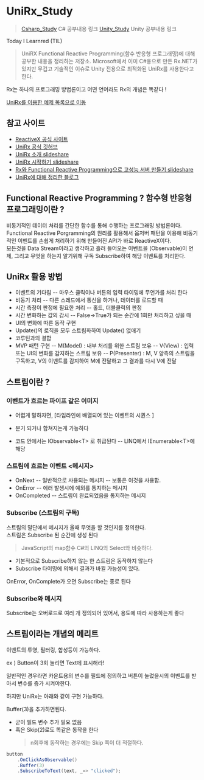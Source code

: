 # UniRx_Study

> [Csharp_Study](https://github.com/twozeronine/Csharp_Study) C# 공부내용 링크
> [Unity_Study](https://github.com/twozeronine/Unity_Study) Unity 공부내용 링크

Today I Learnred (TIL)

> UniRX Functional Reactive Programming(함수 반응형 프로그래밍)에 대해 공부한 내용을 정리하는 저장소.
> Microsoft에서 이미 C#용으로 만든 Rx.NET가 있지만 무겁고 기술적인 이슈로 Unity 전용으로 최적화된 UniRx를 사용한다고 한다.

Rx는 하나의 프로그래밍 방법론이고 어떤 언어라도 Rx의 개념은 똑같다 !

[UniRx를 이용한 예제 목록으로 이동](https://github.com/twozeronine/UniRx_Study/tree/main/Assets/UniRx_Practice_Scripts)

## 참고 사이트

- [ReactiveX 공식 사이트](http://reactivex.io/)
- [UniRx 공식 깃허브](https://github.com/neuecc/UniRx)
- [UniRx 소개 slideshare](https://www.slideshare.net/agebreak/160402-unirx)
- [UniRx 시작하기 slideshare](https://www.slideshare.net/agebreak/160409-unirx?from_action=save)
- [Rx와 Functional Reactive Programming으로 고성능 서버 만들기 slideshare](https://www.slideshare.net/jongwookkim/ndc14-rx-functional-reactive-programming)
- [UniRx에 대해 정리한 블로그](https://rito15.github.io/posts/unity-study-unirx/)

## Functional Reactive Programming ? 함수형 반응형 프로그래밍이란 ?

비동기적인 데이터 처리를 간단한 함수를 통해 수행하는 프로그래밍 방법론이다. Functional Reactive Porgramming의 원리를 활용해서 옵저버 패턴을 이용해 비동기적인 이벤트를 손쉽게 처리하기 위해 만들어진 API가 바로 ReactiveX이다.  
모든것을 Data Stream이라고 생각하고 흘러 들어오는 이벤트을 (Observable)이 언제, 그리고 무엇을 하는지 알기위해 구독 Subscribe하여 해당 이벤트를 처리한다.

## UniRx 활용 방법

- 이벤트의 기다림
  -- 마우스 클릭이나 버튼의 입력 타이밍에 무언가를 처리 한다
- 비동기 처리
  -- 다른 스레드에서 통신을 하거나, 데이터를 로드할 때
- 시간 측정이 판정에 필요한 처리
  -- 홀드, 더블클릭의 판정
- 시간 변화하는 값의 감시
  -- False->True가 되는 순간에 1회만 처리하고 싶을 때
- UI의 변화에 따른 동작 구현
- Update()의 로직을 모두 스트림화하여 Update() 없애기
- 코루틴과의 결합
- MVP 패턴 구현
  -- M(Model) : 내부 처리를 위한 스트림 보유
  -- V(View) : 입력 또는 UI의 변화를 감지하는 스트림 보유
  -- P(Presenter) : M, V 양측의 스트림을 구독하고, V의 이벤트를 감지하여 M에 전달하고 그 결과를 다시 V에 전달

## 스트림이란 ?

### 이벤트가 흐르는 파이프 같은 이미지

- 어렵게 말하자면, \[타임라인에 배열되어 있는 이벤트의 시퀀스 ]
- 분기 되거나 합쳐지는게 가능하다

- 코드 안에서는 IObservable\<T> 로 취급된다
  -- LINQ에서 IEnumerable\<T>에 해당

### 스트림에 흐르는 이벤트 <메시지>

- OnNext
  -- 일반적으로 사용되는 메시지
  -- 보통은 이것을 사용함.
- OnError
  -- 에러 발생시에 예외를 통지하는 메시지
- OnCompleted
  -- 스트림이 완료되었음을 통지하는 메시지

### Subscribe (스트림의 구독)

스트림의 말단에서 메시지가 올때 무엇을 할 것인지를 정의한다.  
스트림은 Subscribe 된 순간에 생성 된다

> JavaScript의 map함수 C#의 LINQ의 Select와 비슷하다.

- 기본적으로 Subscribe하지 않는 한 스트림은 동작하지 않는다
- Subscribe 타이밍에 의해서 결과가 바뀔 가능성이 있다.

OnError, OnComplete가 오면 Subscribe는 종료 된다

### Subscribe와 메시지

Subscribe는 오버로드로 여러 개 정의되어 있어서, 용도에 따라 사용하는게 좋다

## 스트림이라는 개념의 메리트

이벤트의 투영, 필터링, 합성등이 가능하다.

ex ) Button이 3회 눌리면 Text에 표시해라!

일반적인 경우라면 카운트용의 변수를 필드에 정의하고 버튼이 눌렀을시의 이벤트를 받아서 변수를 증가 시켜야한다.

하지만 UniRx는 아래와 같이 구현 가능하다.

Buffer(3)을 추가하면된다.

- 굳이 필드 변수 추가 필요 없음
- 혹은 Skip(2)로도 똑같은 동작을 한다
  > n회후에 동작하는 경우에는 Skip 쪽이 더 적절하다.

```C#
button
    .OnClickAsObservable()
    .Buffer(3)
    .SubscribeToText(text, _=> "clicked");
```
